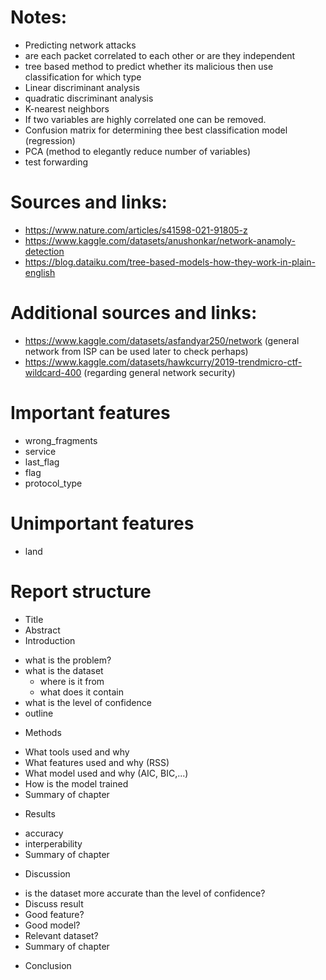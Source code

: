 # Notes:

* Predicting network attacks
* are each packet correlated to each other or are they independent
* tree based method to predict whether its malicious then use classification for which type
* Linear discriminant analysis
* quadratic discriminant analysis
* K-nearest neighbors
* If two variables are highly correlated one can be removed.
* Confusion matrix for determining thee best classification model (regression)
* PCA (method to elegantly reduce number of variables)
* test forwarding 

# Sources and links:

* https://www.nature.com/articles/s41598-021-91805-z
* https://www.kaggle.com/datasets/anushonkar/network-anamoly-detection
* https://blog.dataiku.com/tree-based-models-how-they-work-in-plain-english

# Additional sources and links:

* https://www.kaggle.com/datasets/asfandyar250/network (general network from ISP can be used later to check perhaps)
* https://www.kaggle.com/datasets/hawkcurry/2019-trendmicro-ctf-wildcard-400 (regarding general network security)

# Important features
* wrong_fragments
* service
* last_flag
* flag
* protocol_type


# Unimportant features
* land

# Report structure

* Title
* Abstract
* Introduction

- what is the problem?
- what is the dataset
  - where is it from
  - what does it contain
- what is the level of confidence
- outline

* Methods

- What tools used and why
- What features used and why (RSS)
- What model used and why (AIC, BIC,...)
- How is the model trained
- Summary of chapter

* Results

- accuracy
- interperability
- Summary of chapter

* Discussion

- is the dataset more accurate than the level of confidence?
- Discuss result
- Good feature?
- Good model?
- Relevant dataset?
- Summary of chapter

* Conclusion
